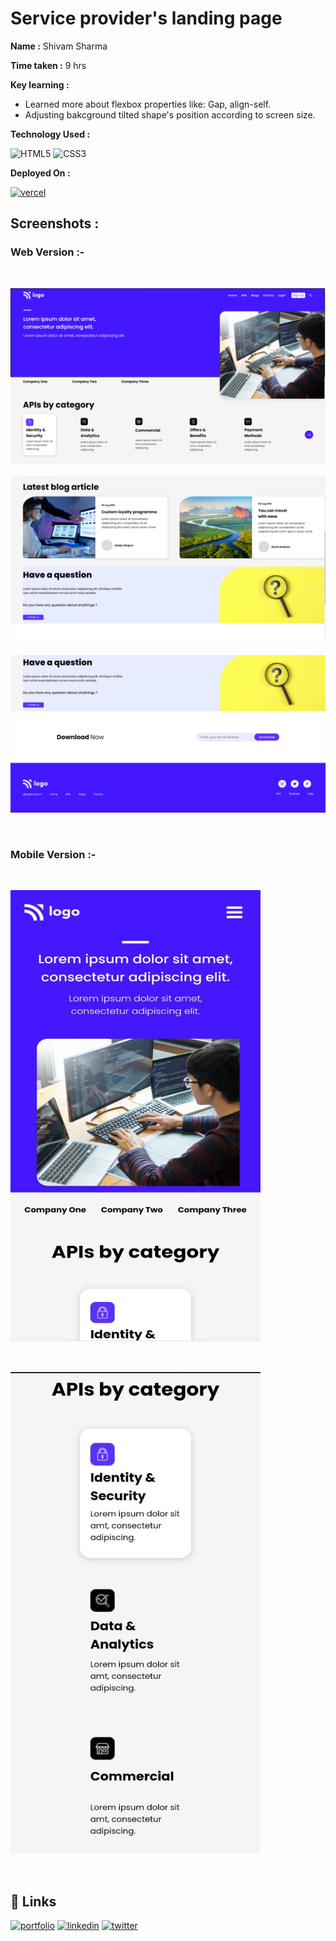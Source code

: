 
# Service provider's landing page

**Name :**  Shivam Sharma

**Time taken :**  9 hrs


**Key learning :** 

- Learned more about flexbox properties like: Gap, align-self.
- Adjusting bakcground tilted shape's position according to screen size.


**Technology Used :**

![HTML5](https://img.shields.io/badge/html5-%23E34F26.svg?style=for-the-badge&logo=html5&logoColor=white)
![CSS3](https://img.shields.io/badge/css3-%231572B6.svg?style=for-the-badge&logo=css3&logoColor=white)


**Deployed On :** 

[![vercel](https://img.shields.io/badge/vercel-%23000000.svg?style=for-the-badge&logo=vercel&logoColor=white)](https://fsjs-project-9.vercel.app/)




## **Screenshots :**


### **Web Version :-**

&nbsp;

![App Screenshot](./9a.png)
&nbsp;
![App Screenshot](./9b.png)
&nbsp;
![App Screenshot](./9c.png)

&nbsp;
&nbsp;

### **Mobile Version :-**

&nbsp;

![App Screenshot](./screen-shots/9a.png)

&nbsp;

![App Screenshot](./screen-shots/9b.png)


&nbsp;

## **🔗 Links**

[![portfolio](https://img.shields.io/badge/my_portfolio-000?style=for-the-badge&logo=ko-fi&logoColor=white)]()
[![linkedin](https://img.shields.io/badge/linkedin-0A66C2?style=for-the-badge&logo=linkedin&logoColor=white)](https://www.linkedin.com/in/emshivam/)
[![twitter](https://img.shields.io/badge/twitter-1DA1F2?style=for-the-badge&logo=twitter&logoColor=white)](https://twitter.com/_sharmashivam)

